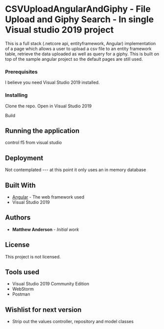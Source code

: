 # CSVUploadAngularAndGiphy - File Upload and Giphy Search - In single Visual studio 2019 project

This is a full stack (.netcore api, entityframework, Angular) implementation of a page which allows a user to upload a csv file to an entity framework table, retrieve the data uploaded as well as query for a giphy. This is built on top of the sample angular project so the default pages are still used.

### Prerequisites

I believe you need Visual Studio 2019 installed. 

### Installing

Clone the repo. 
Open in Visual Studio 2019 

Build


## Running the application

control f5 from visual studio

## Deployment

Not contemplated --- at this point it only uses an in memory database

## Built With

* [Angular](http://www.angular.io) - The web framework used
* Visual Studio 2019

## Authors

* **Matthew Anderson** - *Initial work* 

## License

This project is not licensed.

## Tools used

* Visual Studio 2019 Community Edition
* WebStorm 
* Postman

## Wishlist for next version
* Strip out the values controller, repository and model classes

 